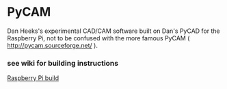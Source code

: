 # PyCAM
Dan Heeks's experimental CAD/CAM software built on Dan's PyCAD for the Raspberry Pi, not to be confused with the more famous PyCAM ( http://pycam.sourceforge.net/ ).
### see wiki for building instructions ###
[Raspberry Pi build](https://github.com/danheeks/PyCAM/wiki/Raspberry-Pi-build)
